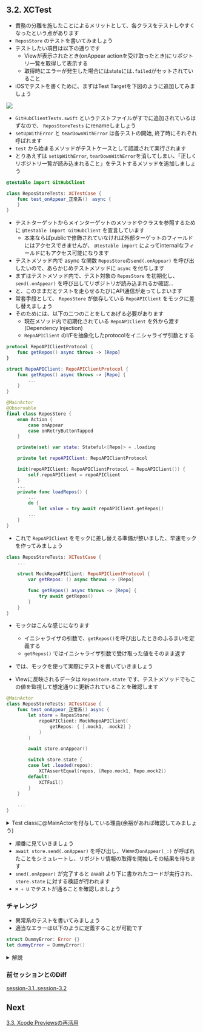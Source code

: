 ## 3.2. XCTest
- 責務の分離を施したことによるメリットとして、各クラスをテストしやすくなったという点があります
- `ReposStore` のテストを書いてみましょう
- テストしたい項目は以下の通りです
    - Viewが表示されたとき(onAppear actionを受け取ったとき)にリポジトリ一覧を取得して表示する
    - 取得時にエラーが発生した場合にはstateには`.failed`がセットされていること
- iOSでテストを書くために、まずはTest Targetを下図のように追加してみましょう

<img src="https://user-images.githubusercontent.com/8536870/115539731-49d0fa00-a2d8-11eb-85a0-87ec3b6548c0.png">

- `GitHubClientTests.swift` というテストファイルがすでに追加されているはずなので、 `ReposStoreTests` にrenameしましょう
- `setUpWithError` と `tearDownWithError` は各テストの開始, 終了時にそれぞれ呼ばれます
- `test` から始まるメソッドがテストケースとして認識されて実行されます
- とりあえずは `setUpWithError`, `tearDownWithError`を消してしまい、「正しくリポジトリ一覧が読み込まれること」をテストするメソッドを追加しましょう

```swift
@testable import GitHubClient

class ReposStoreTests: XCTestCase {
    func test_onAppear_正常系()　async {
    }
}
```

- テストターゲットからメインターゲットのメソッドやクラスを参照するために `@testable import GitHubClient` を宣言しています
    - 本来ならばpublicで修飾されていなければ外部ターゲットのフィールドにはアクセスできませんが、 `@testable import` によってinternalなフィールドにもアクセス可能になります
- テストメソッド内で async な関数 `ReposStore`の`send(.onAppear)` を呼び出したいので、あらかじめテストメソッドに `async` を付与します
- まずはテストメソッド内で、テスト対象の `ReposStore` を初期化し、`send(.onAppear)` を呼び出してリポジトリが読み込まれるか確認...
- と、このままだとテストを走らせるたびにAPI通信が走ってしまいます
- 常套手段として、 `ReposStore` が依存している `RepoAPIClient` をモックに差し替えましょう
- そのためには、以下の二つのことをしてあげる必要があります
    - 現在メソッド内で初期化されている `RepoAPIClient` を外から渡す (Dependency Injection)
    - `RepoAPIClient` のI/Fを抽象化したprotocolをイニシャライザ引数とする

```swift
protocol RepoAPIClientProtocol {
    func getRepos() async throws -> [Repo]
}

struct RepoAPIClient: RepoAPIClientProtocol {
    func getRepos() async throws -> [Repo] {
        ...
    }
}
```

```swift
@MainActor
@Observable
final class ReposStore {
    enum Action {
        case onAppear
        case onRetryButtonTapped
    }

    private(set) var state: Stateful<[Repo]> = .loading

    private let repoAPIClient: RepoAPIClientProtocol

    init(repoAPIClient: RepoAPIClientProtocol = RepoAPIClient()) {
        self.repoAPIClient = repoAPIClient
    }
    ...
    private func loadRepos() {
        ...
        do {
            let value = try await repoAPIClient.getRepos()
        ...
    }
}
```

- これで `RepoAPIClient` をモックに差し替える準備が整いました、早速モックを作ってみましょう

```swift
class ReposStoreTests: XCTestCase {
    ...
    
    struct MockRepoAPIClient: RepoAPIClientProtocol {
        var getRepos: () async throws -> [Repo]

        func getRepos() async throws -> [Repo] {
            try await getRepos()
        }
    }
}
```

- モックはこんな感じになります
    - イニシャライザの引数で、`getRepos()`を呼び出したときのふるまいを定義する
    - `getRepos()` ではイニシャライザ引数で受け取った値をそのまま返す

- では、モックを使って実際にテストを書いていきましょう
- Viewに反映されるデータは `ReposStore.state` です、テストメソッドでもこの値を監視して想定通りに更新されていることを確認します

```swift
@MainActor
class ReposStoreTests: XCTestCase {
    func test_onAppear_正常系() async {
        let store = ReposStore(
            repoAPIClient: MockRepoAPIClient(
                getRepos: { [.mock1, .mock2] }
            )
        )

        await store.onAppear()

        switch store.state {
        case let .loaded(repos):
            XCTAssertEqual(repos, [Repo.mock1, Repo.mock2])
        default:
            XCTFail()
        }
    }
    
    ...
}
```

<details>
    <summary>Test classに@MainActorを付与している理由(余裕があれば確認してみましょう)</summary>
    
- @MainActorを付与しない場合、ReposStore初期化のところで　`Expression is 'async' but is not marked with 'await'`　というエラーが出てしまいます
- エラーの原因は、async関数内で@MainActorでマークされたクラスを初期化する際に、awaitを使用していないことです
- awaitが必要な理由は、@MainActorが付与されたReposStoreの初期化はメインスレッドで実行されるため、@MainActorなしのテストメソッド内で実行されると、非同期処理になる場合があるためです
- Test classに@MainActorを付与することで、テストメソッドもメインスレッドで実行されることが保証され、ReposStore初期化時のawaitを不要にしています

</details>

- 順番に見ていきましょう
- `await store.send(.onAppear)` を呼び出し、Viewの`onAppear(_:)` が呼ばれたことをシミュレートし、リポジトリ情報の取得を開始しその結果を待ちます
- `sned(.onAppear)` が完了すると await より下に書かれたコードが実行され、 `store.state` に対する検証が行われます
- `⌘ + U` でテストが通ることを確認しましょう

### チャレンジ
- 異常系のテストを書いてみましょう
- 適当なエラーは以下のように定義することが可能です

```swift
struct DummyError: Error {}
let dummyError = DummyError()
```

<details>
    <summary>解説</summary>

正常系のテストと同じ要領でテストを書いていきます

```swift
func test_onAppear_異常系() async {
    let store = ReposStore(
        repoAPIClient: MockRepoAPIClient(
            repos: [],
            error: DummyError()
        )
    )

    await store.onAppear()

    switch store.state {
    case let .failed(error):
        XCTAssert(error is DummyError)
    default:
        XCTFail()
    }
}
```

テストが通ることが確認できれば完了です

</details>

### 前セッションとのDiff
[session-3.1..session-3.2](https://github.com/mixigroup/ios-swiftui-training/compare/session-3.1..session-3.2)

## Next
[3.3. Xcode Previewsの再活用](https://github.com/mixigroup/ios-swiftui-training/tree/session-3.3)
